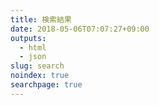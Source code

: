 ```yaml
---
title: 検索結果
date: 2018-05-06T07:07:27+09:00
outputs: 
  - html
  - json
slug: search
noindex: true
searchpage: true
---
```

